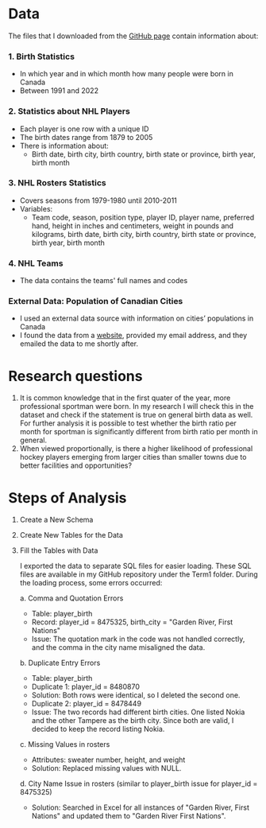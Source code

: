 # Data

The files that I downloaded from the [GitHub page](https://github.com/rfordatascience/tidytuesday/tree/master/data/2024/2024-01-09#nhl_player_birthscsv) contain information about:

### 1. Birth Statistics
   - In which year and in which month how many people were born in Canada 
   - Between 1991 and 2022

### 2. Statistics about NHL Players
   - Each player is one row with a unique ID
   - The birth dates range from 1879 to 2005
   - There is information about: 
      - Birth date, birth city, birth country, birth state or province, birth year, birth month

### 3. NHL Rosters Statistics
   - Covers seasons from 1979-1980 until 2010-2011
   - Variables:
      - Team code, season, position type, player ID, player name, preferred hand, height in inches and centimeters, weight in pounds and kilograms, birth date, birth city, birth country, birth state or province, birth year, birth month

### 4. NHL Teams
   - The data contains the teams' full names and codes

### External Data: Population of Canadian Cities
   - I used an external data source with information on cities’ populations in Canada
   - I found the data from a [website](https://worldpopulationreview.com/cities/canada), provided my email address, and they emailed the data to me shortly after.

# Research questions
   1.	It is common knowledge that in the first quater of the year, more professional sportman were born. In my research I will check this in the dataset and check if the statement is true on general birth data as well. For further analysis it is possible to test whether the birth ratio per month for sportman is significantly different from birth ratio per month in general.
   2.	When viewed proportionally, is there a higher likelihood of professional hockey players emerging from larger cities than smaller towns due to better facilities and opportunities?

# Steps of Analysis

 1. Create a New Schema
 2. Create New Tables for the Data
 3. Fill the Tables with Data

    I exported the data to separate SQL files for easier loading. These SQL files are available in my GitHub repository under the Term1 folder.
    During the loading process, some errors occurred:

    a. Comma and Quotation Errors
      - Table: player_birth
      - Record: player_id = 8475325, birth_city = "Garden River, First Nations"
      - Issue: The quotation mark in the code was not handled correctly, and the comma in the city name misaligned the data.
        
    b. Duplicate Entry Errors
      - Table: player_birth
      - Duplicate 1: player_id = 8480870
      - Solution: Both rows were identical, so I deleted the second one.
      - Duplicate 2: player_id = 8478449
      - Issue: The two records had different birth cities. One listed Nokia and the other Tampere as the birth city. Since both are valid, I decided to keep the record listing Nokia.
        
    c. Missing Values in rosters
      - Attributes: sweater number, height, and weight
      - Solution: Replaced missing values with NULL.
        
    d. City Name Issue in rosters (similar to player_birth issue for player_id = 8475325)
      - Solution: Searched in Excel for all instances of "Garden River, First Nations" and updated them to "Garden River First Nations".




